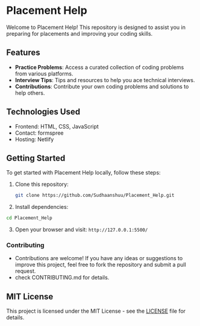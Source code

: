 # Placement Help

Welcome to Placement Help! This repository is designed to assist you in preparing for placements and improving your coding skills.

## Features

- **Practice Problems**: Access a curated collection of coding problems from various platforms.
- **Interview Tips**: Tips and resources to help you ace technical interviews.
- **Contributions**: Contribute your own coding problems and solutions to help others.

## Technologies Used

- Frontend: HTML, CSS, JavaScript
- Contact: formspree
- Hosting: Netlify

## Getting Started

To get started with Placement Help locally, follow these steps:

1. Clone this repository:

   ```bash
   git clone https://github.com/Sudhaanshuu/Placement_Help.git
   ```
2. Install dependencies:
```bash
cd Placement_Help
```
3. Open your browser and visit: `http://127.0.0.1:5500/`
### Contributing
- Contributions are welcome! If you have any ideas or suggestions to improve this project, feel free to fork the repository and submit a pull request.
- check CONTRIBUTING.md for details.

MIT License
-----------

This project is licensed under the MIT License - see the [LICENSE](./LICENSE) file for details.


